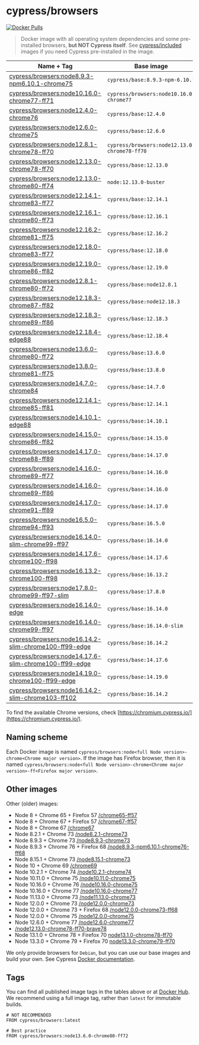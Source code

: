 # cypress/browsers

[![Docker Pulls](https://img.shields.io/docker/pulls/cypress/browsers.svg?maxAge=604800)](https://hub.docker.com/r/cypress/browsers/)

> Docker image with all operating system dependencies and some pre-installed browsers, **but NOT Cypress itself**. See [cypress/included](../included) images if you need Cypress pre-installed in the image.
 
 Name + Tag | Base image | Chrome | Firefox | Edge
--- | --- | --- | --- | ---
[cypress/browsers:node8.9.3-npm6.10.1-chrome75](./node8.9.3-npm6.10.1-chrome75) | `cypress/base:8.9.3-npm-6.10.1` | `75.0.3770.100` | 🚫
[cypress/browsers:node10.16.0-chrome77-ff71](./node10.16.0-chrome77-ff71) | `cypress/browsers:node10.16.0-chrome77` | `77.0.3865.90` | `71.0`
[cypress/browsers:node12.4.0-chrome76](./node12.4.0-chrome76) | `cypress/base:12.4.0` | `76.0.3809.87` | 🚫
[cypress/browsers:node12.6.0-chrome75](./node12.6.0-chrome75) | `cypress/base:12.6.0` | `75.0.3770.100` | 🚫
[cypress/browsers:node12.8.1-chrome78-ff70](./node12.8.1-chrome78-ff70) | `cypress/browsers:node12.13.0-chrome78-ff70` | `78.0.3904.97` | `70.0.1`
[cypress/browsers:node12.13.0-chrome78-ff70](./node12.13.0-chrome78-ff70) | `cypress/base:12.13.0` | `78.0.3904.97` | `70.0.1`
[cypress/browsers:node12.13.0-chrome80-ff74](./node12.13.0-chrome80-ff74) | `node:12.13.0-buster` | `80.0.3987.116` | `74.0`
[cypress/browsers:node12.14.1-chrome83-ff77](./node12.14.1-chrome83-ff77) | `cypress/base:12.14.1` | `83.0.4103.61` | `77.0`
[cypress/browsers:node12.16.1-chrome80-ff73](./node12.16.1-chrome80-ff73) | `cypress/base:12.16.1` | `80.0.3987.122` | `73.0.1`
[cypress/browsers:node12.16.2-chrome81-ff75](./node12.16.2-chrome81-ff75) | `cypress/base:12.16.2` | `81.0.4044.113` | `75.0`
[cypress/browsers:node12.18.0-chrome83-ff77](./node12.18.0-chrome83-ff77) | `cypress/base:12.18.0` | `83.0.4103.61` | `77.0`
[cypress/browsers:node12.19.0-chrome86-ff82](./node12.19.0-chrome86-ff82) | `cypress/base:12.19.0` | `86.0.4240.193` | `82.0.3`
[cypress/browsers:node12.8.1-chrome80-ff72](./node12.8.1-chrome80-ff72) | `cypress/base:node12.8.1` | `80.0.3987.87` | `72.0.2`
[cypress/browsers:node12.18.3-chrome87-ff82](./node12.18.3-chrome87-ff82) | `cypress/base:node12.18.3` | `87.0.4280.66` | `82.0`
[cypress/browsers:node12.18.3-chrome89-ff86](./node12.18.3-chrome89-ff86) | `cypress/base:12.18.3` | `89.0.4389.72` | `86.0.1`
[cypress/browsers:node12.18.4-edge88](./node12.18.4-edge88) | `cypress/base:12.18.4` | 🚫 | 🚫 | `88.0.673.0 dev`
[cypress/browsers:node13.6.0-chrome80-ff72](./node13.6.0-chrome80-ff72) | `cypress/base:13.6.0` | `80.0.3987.87` | `72.0.2`
[cypress/browsers:node13.8.0-chrome81-ff75](./node13.8.0-chrome81-ff75) | `cypress/base:13.8.0` | `81.0.4044.113` | `75.0`
[cypress/browsers:node14.7.0-chrome84](./node14.7.0-chrome84) | `cypress/base:14.7.0` | `84.0.4147.105` | 🚫
[cypress/browsers:node12.14.1-chrome85-ff81](./node12.14.1-chrome85-ff81) | `cypress/base:12.14.1` | `85.0.4183.121` | `81.0`
[cypress/browsers:node14.10.1-edge88](./node14.10.1-edge88) | `cypress/base:14.10.1` | 🚫 | 🚫 | `88.0.673.0 dev`
[cypress/browsers:node14.15.0-chrome86-ff82](./node14.15.0-chrome86-ff82) | `cypress/base:14.15.0` | `86.0.4240.193` | `82.0.3`
[cypress/browsers:node14.17.0-chrome88-ff89](./node14.17.0-chrome88-ff89) | `cypress/base:14.17.0` | `88.0.4324.96` | `89.0.2`
[cypress/browsers:node14.16.0-chrome89-ff77](./node14.16.0-chrome89-ff77) | `cypress/base:14.16.0` | `89.0.4389.72` | `77.0`
[cypress/browsers:node14.16.0-chrome89-ff86](./node14.16.0-chrome89-ff86) | `cypress/base:14.16.0` | `89.0.4389.72` | `86.0.1`
[cypress/browsers:node14.17.0-chrome91-ff89](./node14.17.0-chrome91-ff89) | `cypress/base:14.17.0` | `91.0.4472.114` | `89.0.2`
[cypress/browsers:node16.5.0-chrome94-ff93](./node16.5.0-chrome94-ff93) | `cypress/base:16.5.0` | `94.0.4606.71` | `93.0` 
[cypress/browsers:node16.14.0-slim-chrome99-ff97](./node16.14.0-slim-chrome99-ff97) | `cypress/base:16.14.0` | `99.0.4844.51` | `97.0.1` | `🚫`
[cypress/browsers:node14.17.6-chrome100-ff98](./node14.17.6-chrome100-ff98) | `cypress/base:14.17.6` | `100.0.4896.60` | `98.0.2` | `🚫`
[cypress/browsers:node16.13.2-chrome100-ff98](./node16.13.2-chrome100-ff98) | `cypress/base:16.13.2` | `100.0.4896.60` | `98.0.2` | `🚫`
[cypress/browsers:node17.8.0-chrome99-ff97-slim](./node17.8.0-chrome99-ff97-slim) | `cypress/base:17.8.0` | `99.0.4844.84` | `97.0.1` | `🚫`
[cypress/browsers:node16.14.0-edge](./node16.14.0-edge) | `cypress/base:16.14.0` | `🚫` | `🚫` | `--edge` 
[cypress/browsers:node16.14.0-chrome99-ff97](./node16.14.0-chrome99-ff97) | `cypress/base:16.14.0-slim` | `99.0.4844.51` | `97.0.1` | `🚫` 
[cypress/browsers:node16.14.2-slim-chrome100-ff99-edge](./node16.14.2-slim-chrome100-ff99-edge) | `cypress/base:16.14.2` | `100.0.4896.88` | `99.0.1` | `--edge` 
[cypress/browsers:node14.17.6-slim-chrome100-ff99-edge](./node14.17.6-slim-chrome100-ff99-edge) | `cypress/base:14.17.6` | `100.0.4896.88` | `99.0.1` | `--edge`
[cypress/browsers:node14.19.0-chrome100-ff99-edge](./node14.19.0-chrome100-ff99-edge) | `cypress/base:14.19.0` | `100.0.4896.88` | `99.0.1` | `--edge`
[cypress/browsers:node16.14.2-slim-chrome103-ff102](./node16.14.2-slim-chrome103-ff102) | `cypress/base:16.14.2` | `103.0.5060.53` | `102.0.1` | `🚫` 
 
To find the available Chrome versions, check [https://chromium.cypress.io/](https://chromium.cypress.io/).

## Naming scheme

Each Docker image is named `cypress/browsers:node<full Node version>-chrome<Chrome major version>`. If the image has Firefox browser, then it is named `cypress/browsers:node<full Node version>-chrome<Chrome major version>-ff<Firefox major version>`.

## Other images

Other (older) images:

- Node 8 + Chrome 65 + Firefox 57 [/chrome65-ff57](chrome65-ff57)
- Node 8 + Chrome 67 + Firefox 57 [/chrome67-ff57](chrome67-ff57)
- Node 8 + Chrome 67 [/chrome67](chrome67)
- Node 8.2.1 + Chrome 73 [/node8.2.1-chrome73](node8.2.1-chrome73)
- Node 8.9.3 + Chrome 73 [/node8.9.3-chrome73](node8.9.3-chrome73)
- Node 8.9.3 + Chrome 76 + Firefox 68 [/node8.9.3-npm6.10.1-chrome76-ff68](node8.9.3-npm6.10.1-chrome76-ff68)
- Node 8.15.1 + Chrome 73 [/node8.15.1-chrome73](node8.15.1-chrome73)
- Node 10 + Chrome 69 [/chrome69](chrome69)
- Node 10.2.1 + Chrome 74 [/node10.2.1-chrome74](node10.2.1-chrome74)
- Node 10.11.0 + Chrome 75 [/node10.11.0-chrome75](node10.11.0-chrome75)
- Node 10.16.0 + Chrome 76 [/node10.16.0-chrome75](node10.16.0-chrome76)
- Node 10.16.0 + Chrome 77 [/node10.16.0-chrome77](node10.16.0-chrome77)
- Node 11.13.0 + Chrome 73 [/node11.13.0-chrome73](node11.13.0-chrome73)
- Node 12.0.0 + Chrome 73 [/node12.0.0-chrome73](node12.0.0-chrome73)
- Node 12.0.0 + Chrome 73 + Firefox 68 [/node12.0.0-chrome73-ff68](node12.0.0-chrome73-ff68)
- Node 12.0.0 + Chrome 75 [/node12.0.0-chrome75](node12.0.0-chrome75)
- Node 12.6.0 + Chrome 77 [/node12.6.0-chrome77](node12.6.0-chrome77)
- [/node12.13.0-chrome78-ff70-brave78](node12.13.0-chrome78-ff70-brave78)
- Node 13.1.0 + Chrome 78 + Firefox 70 [node13.1.0-chrome78-ff70](node13.1.0-chrome78-ff70)
- Node 13.3.0 + Chrome 79 + Firefox 70 [node13.3.0-chrome79-ff70](node13.3.0-chrome79-ff70)

We only provide browsers for `Debian`, but you can use our base images and build your own. See Cypress [Docker documentation](https://on.cypress.io/docker).

## Tags

You can find all published image tags in the tables above or at [Docker Hub](https://hub.docker.com/r/cypress/browsers/tags/). We recommend using a full image tag, rather than `latest` for immutable builds.

```
# NOT RECOMMENDED
FROM cypress/browsers:latest

# Best practice
FROM cypress/browsers:node13.6.0-chrome80-ff72
```
